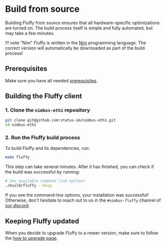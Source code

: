 # Build from source

Building Fluffy from source ensures that all hardware-specific optimizations are
turned on.
The build process itself is simple and fully automated, but may take a few minutes.

!!! note "Nim"
    Fluffy is written in the [Nim](https://nim-lang.org) programming language.
    The correct version will automatically be downloaded as part of the build process!

## Prerequisites

Make sure you have all needed [prerequisites](./prerequisites.md).

## Building the Fluffy client

### 1. Clone the `nimbus-eth1` repository

```sh
git clone git@github.com:status-im/nimbus-eth1.git
cd nimbus-eth1
```

### 2. Run the Fluffy build process

To build Fluffy and its dependencies, run:

```sh
make fluffy
```

This step can take several minutes.
After it has finished, you can check if the build was successful by running:

```sh
# See available command line options
./build/fluffy --help
```

If you see the command-line options, your installation was successful!
Otherwise, don't hesitate to reach out to us in the `#nimbus-fluffy` channel of
[our discord](https://discord.gg/j3nYBUeEad).


## Keeping Fluffy updated

When you decide to upgrade Fluffy to a newer version, make sure to follow the
[how to upgrade page](./upgrade.md).